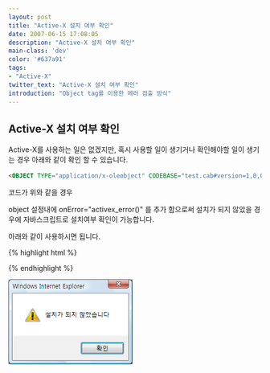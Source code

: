 ```yaml
---
layout: post
title: "Active-X 설치 여부 확인"
date: 2007-06-15 17:08:05
description: "Active-X 설치 여부 확인"
main-class: 'dev'
color: '#637a91'
tags:
- "Active-X"
twitter_text: "Active-X 설치 여부 확인"
introduction: "Object tag를 이용한 에러 검출 방식"
---
```


## Active-X 설치 여부 확인

Active-X를 사용하는 일은 없겠지만, 혹시 사용할 일이 생기거나 확인해야할 일이 생기는 경우 아래와 같이 확인 할 수 있습니다.

```html
<OBJECT TYPE="application/x-oleobject" CODEBASE="test.cab#version=1,0,0,0" ID="testCtrl" CLASSID="CLSID:923E232E-68F3-4B89-8B56-4FE522E7F959" WIDTH=100 HEIGHT=20>
```

코드가 위와 같을 경우

object 설정내에 onError="activex_error()" 를 추가 함으로써 설치가 되지 않았을 경우에 자바스크립트로 설치여부 확인이 가능합니다.

아래와 같이 사용하시면 됩니다.

{% highlight html %}

<script>

function activex_error(){ 
alert("설치가 되지 않았습니다");
}
</script>
<OBJECT TYPE="application/x-oleobject" CODEBASE="test.cab#version=1,0,0,0" ID="testCtrl" onError="activex_error()" CLASSID="CLSID:923E232E-68F3-4B89-8B56-4FE522E7F959" WIDTH=100 HEIGHT=20>

{% endhighlight %}

![activex_error](../src/img/activex_error.png)

